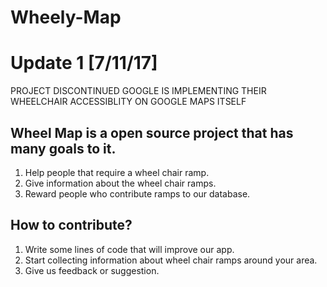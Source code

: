 # Wheely-Map

# Update 1 [7/11/17]
PROJECT DISCONTINUED GOOGLE IS IMPLEMENTING THEIR WHEELCHAIR ACCESSIBLITY ON GOOGLE MAPS ITSELF

## Wheel Map is a open source project that has many goals to it.
1. Help people that require a wheel chair ramp.
2. Give information about the wheel chair ramps.
3. Reward people who contribute ramps to our database.

## How to contribute?
1. Write some lines of code that will improve our app.
2. Start collecting information about wheel chair ramps around your area.
3. Give us feedback or suggestion.
